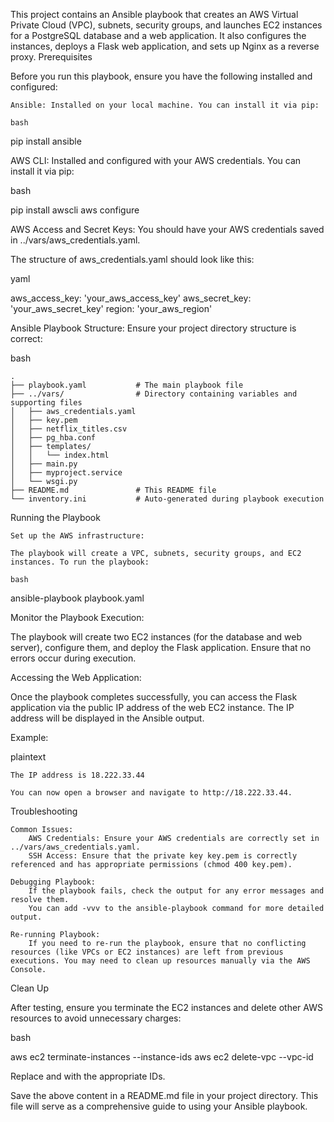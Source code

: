 This project contains an Ansible playbook that creates an AWS Virtual Private Cloud (VPC), subnets, security groups, and launches EC2 instances for a PostgreSQL database and a web application. It also configures the instances, deploys a Flask web application, and sets up Nginx as a reverse proxy.
Prerequisites

Before you run this playbook, ensure you have the following installed and configured:

    Ansible: Installed on your local machine. You can install it via pip:

    bash

pip install ansible

AWS CLI: Installed and configured with your AWS credentials. You can install it via pip:

bash

pip install awscli
aws configure

AWS Access and Secret Keys: You should have your AWS credentials saved in ../vars/aws_credentials.yaml.

The structure of aws_credentials.yaml should look like this:

yaml

aws_access_key: 'your_aws_access_key'
aws_secret_key: 'your_aws_secret_key'
region: 'your_aws_region'

Ansible Playbook Structure: Ensure your project directory structure is correct:

bash

    .
    ├── playbook.yaml           # The main playbook file
    ├── ../vars/                # Directory containing variables and supporting files
    │   ├── aws_credentials.yaml
    │   ├── key.pem
    │   ├── netflix_titles.csv
    │   ├── pg_hba.conf
    │   ├── templates/
    │   │   └── index.html
    │   ├── main.py
    │   ├── myproject.service
    │   └── wsgi.py
    ├── README.md               # This README file
    └── inventory.ini           # Auto-generated during playbook execution

Running the Playbook

    Set up the AWS infrastructure:

    The playbook will create a VPC, subnets, security groups, and EC2 instances. To run the playbook:

    bash

ansible-playbook playbook.yaml

Monitor the Playbook Execution:

The playbook will create two EC2 instances (for the database and web server), configure them, and deploy the Flask application. Ensure that no errors occur during execution.

Accessing the Web Application:

Once the playbook completes successfully, you can access the Flask application via the public IP address of the web EC2 instance. The IP address will be displayed in the Ansible output.

Example:

plaintext

    The IP address is 18.222.33.44

    You can now open a browser and navigate to http://18.222.33.44.

Troubleshooting

    Common Issues:
        AWS Credentials: Ensure your AWS credentials are correctly set in ../vars/aws_credentials.yaml.
        SSH Access: Ensure that the private key key.pem is correctly referenced and has appropriate permissions (chmod 400 key.pem).

    Debugging Playbook:
        If the playbook fails, check the output for any error messages and resolve them.
        You can add -vvv to the ansible-playbook command for more detailed output.

    Re-running Playbook:
        If you need to re-run the playbook, ensure that no conflicting resources (like VPCs or EC2 instances) are left from previous executions. You may need to clean up resources manually via the AWS Console.

Clean Up

After testing, ensure you terminate the EC2 instances and delete other AWS resources to avoid unnecessary charges:

bash

aws ec2 terminate-instances --instance-ids <instance-id>
aws ec2 delete-vpc --vpc-id <vpc-id>

Replace <instance-id> and <vpc-id> with the appropriate IDs.

Save the above content in a README.md file in your project directory. This file will serve as a comprehensive guide to using your Ansible playbook.
